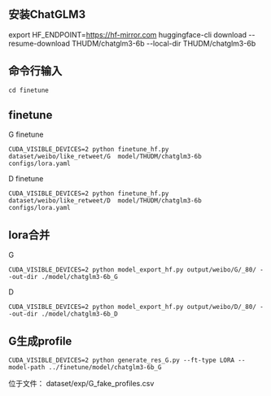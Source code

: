 ## 安装ChatGLM3
export HF_ENDPOINT=https://hf-mirror.com
huggingface-cli download --resume-download THUDM/chatglm3-6b --local-dir THUDM/chatglm3-6b
## 命令行输入
`cd finetune`
## finetune
G finetune
```
CUDA_VISIBLE_DEVICES=2 python finetune_hf.py  dataset/weibo/like_retweet/G  model/THUDM/chatglm3-6b  configs/lora.yaml
```
D finetune
```
CUDA_VISIBLE_DEVICES=2 python finetune_hf.py  dataset/weibo/like_retweet/D  model/THUDM/chatglm3-6b  configs/lora.yaml
```

## lora合并
G
```
CUDA_VISIBLE_DEVICES=2 python model_export_hf.py output/weibo/G/_80/ --out-dir ./model/chatglm3-6b_G
```
D
```
CUDA_VISIBLE_DEVICES=2 python model_export_hf.py output/weibo/D/_80/ --out-dir ./model/chatglm3-6b_D
```

## G生成profile
```
CUDA_VISIBLE_DEVICES=2 python generate_res_G.py --ft-type LORA --model-path ../finetune/model/chatglm3-6b_G
```
位于文件：
dataset/exp/G_fake_profiles.csv

